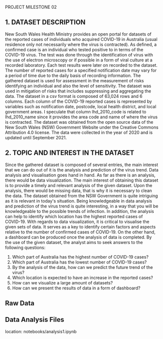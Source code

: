 PROJECT MILESTONE 02


## 1. DATASET DESCRIPTION 

New South Wales Health Ministry provides an open portal for datasets of the reported cases of individuals who acquired COVID-19 in Australia (usual residence only not necessarily where the virus is contracted). As defined, a confirmed case is an individual who tested positive to in terms of the COVID-19 virus. The test was done through the identification of virus with the use of electron microscopy or if possible in a form of viral culture at a recorded laboratory. Each test results were later on recorded to the dataset. The number of reported cases for a specified notification date may vary for a period of time due to the daily basis of recording information. The gathered dataset is used for assessment in the measurement of risks identifying an individual and also the level of sensitivity. The dataset was used in mitigation of risks that includes suppressing and aggregating the  data. The dataset in a csv format is composed of 63,024 rows and 6 columns. Each column of the COVID-19 reported cases is represented by variables such as notification date, postcode, local health district, and local government areas. I speculate that column lhd_2010_code is related to lhd_2010_name since it provides the area code and name of where the virus is contracted. The dataset was obtained from the open source data of the New South Wales (NSW) Government Website under the Creative Commons Attribution 4.0 license. The data were collected in the year of 2020 and is updated until September 2021. 

## 2. TOPIC AND INTEREST IN THE DATASET
Since the gathered dataset is composed of several entries, the main interest that we can do out of it is the analysis and prediction of the virus trend. Data analysis and visualisation goes hand in hand. As far as there is an analysis, there would be data visualization. The main interest of obtaining this dataset is to provide a timely and relevant analysis of the given dataset. Upon the analysis, there would be missing data, that is why it is necessary to clean the data. The dataset obtained from the NSW Government is quite intriguing as it is relevant in today's situation. Being knowledgeable in data analysis and prediction of the virus trend is quite interesting, in a way that you will be knowledgeable to the possible trends of infection. In addition, the analysis can help to identify which location has the highest reported cases of COVID-19. With regards to data visualization, it is critical to visualise the given sets of data. It serves as a key to identify certain factors and aspects relative to the number of confirmed cases of COVID-19. On the other hand, a dashboard can be produced once the analysis of data is completed. By the use of the given dataset, the analyst aims to seek answers to the following questions: 

1.	Which part of Australia has the highest number of COVID-19 cases?
2.	Which part of Australia has the lowest number of COVID-19 cases?
3.	By the analysis of the data, how can we predict the future trend of the virus?
4.	Which location is expected to have an increase in the reported cases? 
5.	How can we visualize a large amount of datasets?
6.	How can we present the results of data in a form of dashboard?


## Raw Data 

## Data Analysis Files 
location: notebooks/analysis1.ipynb
